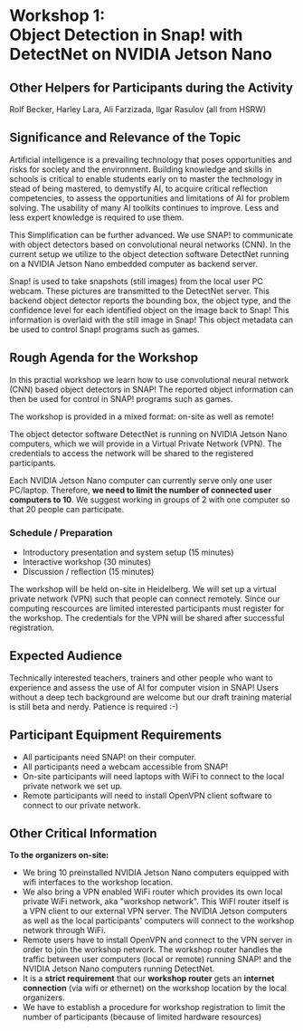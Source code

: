 # Workshop 1:<br>Object Detection in Snap! with DetectNet on NVIDIA Jetson Nano

## Other Helpers for Participants during the Activity
Rolf Becker, Harley Lara, Ali Farzizada, Ilgar Rasulov (all from HSRW)

## Significance and Relevance of the Topic

Artificial intelligence is a prevailing technology that poses opportunities and risks for society and the environment. Building knowledge and skills in schools is critical to enable students early on to master the technology in stead of being mastered, to demystify AI, to acquire critical reflection competencies, to assess the opportunities and limitations of AI for problem solving.
The usability of many AI toolkits continues to improve. Less and less expert knowledge is required to use them. 

This Simplification can be further advanced. We use SNAP! to communicate with object detectors based on convolutional neural networks (CNN). In the current setup we utilize to the object detection software DetectNet running on a NVIDIA Jetson Nano embedded computer as backend server.

Snap! is used to take snapshots (still images) from the local user PC webcam. These pictures are transmitted to the DetectNet server. This backend object detector reports the bounding box, the object type, and the confidence level for each identified object on the image back to Snap! This information is overlaid with the still image in Snap! This object metadata can be used to control Snap! programs such as games.


## Rough Agenda for the Workshop

In this practial workshop we learn how to use convolutional neural network (CNN) based object detectors in SNAP! The reported object information can then be used for control in SNAP! programs such as games. 

The workshop is provided in a mixed format: on-site as well as remote! 

The object detector software DetectNet is running on NVIDIA Jetson Nano computers, which we will provide in a Virtual Private Network (VPN). The credentials to access the network will be shared to the registered participants.

Each NVIDIA Jetson Nano computer can currently serve only one user PC/laptop. Therefore, **we need to limit the number of connected user computers to 10**. We suggest working in groups of 2 with one computer so that 20 people can participate. 

### Schedule / Preparation

* Introductory presentation and system setup (15 minutes)
* Interactive workshop (30 minutes)
* Discussion / reflection (15 minutes)

The workshop will be held on-site in Heidelberg. We will set up a virtual private network (VPN) such that people can connect remotely. Since our computing rescources are limited interested participants must register for the workshop. The credentials for the VPN will be shared after successful registration.

## Expected Audience

Technically interested teachers, trainers and other people who want to experience and assess the use of AI for computer vision in SNAP! Users without a deep tech background are welcome but our draft training material is still beta and nerdy. Patience is required :-)

## Participant Equipment Requirements

* All participants need SNAP! on their computer.
* All participants need a webcam accessible from SNAP!
* On-site participants will need laptops with WiFi to connect to the local private network we set up.
* Remote participants will need to install OpenVPN client software to connect to our private network.

## Other Critical Information

**To the organizers on-site:**
- We bring 10 preinstalled NVIDIA Jetson Nano computers equipped with wifi interfaces to the workshop location. 
- We also bring a VPN enabled WiFi router which provides its own local private WiFi network, aka "workshop network". This WiFI router itself is a VPN client to our external VPN server. The NVIDIA Jetson computers as well as the local participants' computers will connect to the workshop network through WiFi. 
- Remote users have to install OpenVPN and connect to the VPN server in order to join the workshop network. The workshop router handles the traffic between user computers (local or remote) running SNAP! and the NVIDIA Jetson Nano computers running DetectNet. 
- It is a **strict requirement** that our **workshop router** gets an **internet connection** (via wifi or ethernet) on the workshop location by the local organizers.
- We have to establish a procedure for workshop registration to limit the number of participants (because of limited hardware resources)

